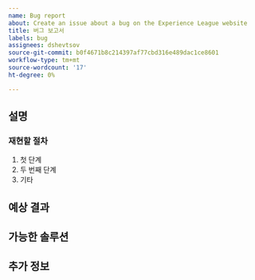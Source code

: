 ```yaml
---
name: Bug report
about: Create an issue about a bug on the Experience League website
title: 버그 보고서
labels: bug
assignees: dshevtsov
source-git-commit: b0f4671b8c214397af77cbd316e489dac1ce8601
workflow-type: tm+mt
source-wordcount: '17'
ht-degree: 0%

---
```



## 설명

<!-- (REQUIRED) What is the issue or current behavior? -->

### 재현할 절차

<!-- (OPTIONAL) What needs to be done to replicate this issue? You can provide your scenario in a Gist. -->

1. 첫 단계
1. 두 번째 단계
1. 기타

## 예상 결과

<!-- (REQUIRED) What is the expected result or behavior after resolving this issue? -->

## 가능한 솔루션

<!-- (OPTIONAL) What would a solution for this issue look like? -->

## 추가 정보

<!-- (OPTIONAL) What other information can you provide about this issue? -->

<!--
Thank you for taking the time to report this issue!
GitHub Issues in this repo should relate to this project's codebase.

Before submitting this issue, make sure you are complying with our Code of Conduct:
https://github.com/AdobeDocs/commerce-operations.en/blob/main/code-of-conduct.md

Issues that do not comply with our Code of Conduct or do not contain enough information may be closed at the maintainers' discretion.

Feel free to remove this section before creating this issue.
-->
